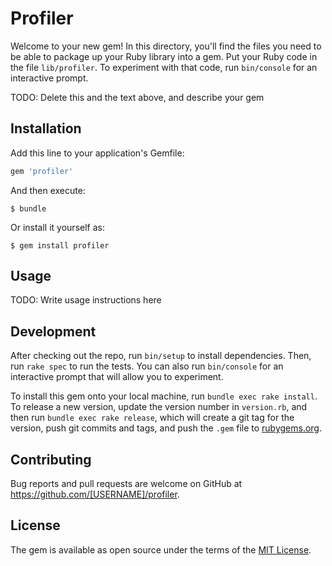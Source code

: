 # Profiler

Welcome to your new gem! In this directory, you'll find the files you need to be able to package up your Ruby library into a gem. Put your Ruby code in the file `lib/profiler`. To experiment with that code, run `bin/console` for an interactive prompt.

TODO: Delete this and the text above, and describe your gem

## Installation

Add this line to your application's Gemfile:

```ruby
gem 'profiler'
```

And then execute:

    $ bundle

Or install it yourself as:

    $ gem install profiler

## Usage

TODO: Write usage instructions here

## Development

After checking out the repo, run `bin/setup` to install dependencies. Then, run `rake spec` to run the tests. You can also run `bin/console` for an interactive prompt that will allow you to experiment.

To install this gem onto your local machine, run `bundle exec rake install`. To release a new version, update the version number in `version.rb`, and then run `bundle exec rake release`, which will create a git tag for the version, push git commits and tags, and push the `.gem` file to [rubygems.org](https://rubygems.org).

## Contributing

Bug reports and pull requests are welcome on GitHub at https://github.com/[USERNAME]/profiler.


## License

The gem is available as open source under the terms of the [MIT License](http://opensource.org/licenses/MIT).


